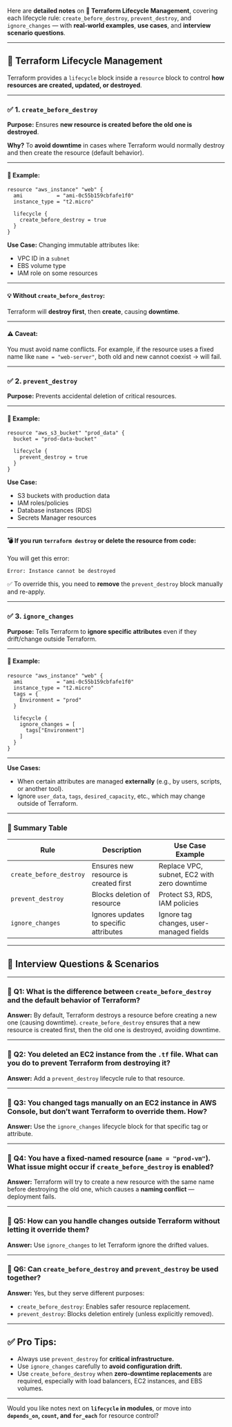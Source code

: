 Here are **detailed notes** on **🔄 Terraform Lifecycle Management**, covering each lifecycle rule: `create_before_destroy`, `prevent_destroy`, and `ignore_changes` — with **real-world examples**, **use cases**, and **interview scenario questions**.

---

## 🔄 **Terraform Lifecycle Management**

Terraform provides a `lifecycle` block inside a `resource` block to control **how resources are created, updated, or destroyed**.

---

### ✅ **1. `create_before_destroy`**

**Purpose:**
Ensures **new resource is created before the old one is destroyed**.

**Why?**
To **avoid downtime** in cases where Terraform would normally destroy and then create the resource (default behavior).

---

#### 📌 Example:

```hcl
resource "aws_instance" "web" {
  ami           = "ami-0c55b159cbfafe1f0"
  instance_type = "t2.micro"

  lifecycle {
    create_before_destroy = true
  }
}
```

**Use Case:**
Changing immutable attributes like:

* VPC ID in a `subnet`
* EBS volume type
* IAM role on some resources

---

#### 💡 Without `create_before_destroy`:

Terraform will **destroy first**, then **create**, causing **downtime**.

---

#### ⚠️ Caveat:

You must avoid name conflicts. For example, if the resource uses a fixed name like `name = "web-server"`, both old and new cannot coexist → will fail.

---

### ✅ **2. `prevent_destroy`**

**Purpose:**
Prevents accidental deletion of critical resources.

---

#### 📌 Example:

```hcl
resource "aws_s3_bucket" "prod_data" {
  bucket = "prod-data-bucket"

  lifecycle {
    prevent_destroy = true
  }
}
```

**Use Case:**

* S3 buckets with production data
* IAM roles/policies
* Database instances (RDS)
* Secrets Manager resources

---

#### 💣 If you run `terraform destroy` or delete the resource from code:

You will get this error:

```
Error: Instance cannot be destroyed
```

✅ To override this, you need to **remove** the `prevent_destroy` block manually and re-apply.

---

### ✅ **3. `ignore_changes`**

**Purpose:**
Tells Terraform to **ignore specific attributes** even if they drift/change outside Terraform.

---

#### 📌 Example:

```hcl
resource "aws_instance" "web" {
  ami           = "ami-0c55b159cbfafe1f0"
  instance_type = "t2.micro"
  tags = {
    Environment = "prod"
  }

  lifecycle {
    ignore_changes = [
      tags["Environment"]
    ]
  }
}
```

---

**Use Cases:**

* When certain attributes are managed **externally** (e.g., by users, scripts, or another tool).
* Ignore `user_data`, `tags`, `desired_capacity`, etc., which may change outside of Terraform.

---

### 🧠 Summary Table

| Rule                    | Description                            | Use Case Example                            |
| ----------------------- | -------------------------------------- | ------------------------------------------- |
| `create_before_destroy` | Ensures new resource is created first  | Replace VPC, subnet, EC2 with zero downtime |
| `prevent_destroy`       | Blocks deletion of resource            | Protect S3, RDS, IAM policies               |
| `ignore_changes`        | Ignores updates to specific attributes | Ignore tag changes, user-managed fields     |

---

## 🎯 Interview Questions & Scenarios

---

### 🔸 **Q1: What is the difference between `create_before_destroy` and the default behavior of Terraform?**

**Answer:**
By default, Terraform destroys a resource before creating a new one (causing downtime). `create_before_destroy` ensures that a new resource is created first, then the old one is destroyed, avoiding downtime.

---

### 🔸 **Q2: You deleted an EC2 instance from the `.tf` file. What can you do to prevent Terraform from destroying it?**

**Answer:**
Add a `prevent_destroy` lifecycle rule to that resource.

---

### 🔸 **Q3: You changed tags manually on an EC2 instance in AWS Console, but don’t want Terraform to override them. How?**

**Answer:**
Use the `ignore_changes` lifecycle block for that specific tag or attribute.

---

### 🔸 **Q4: You have a fixed-named resource (`name = "prod-vm"`). What issue might occur if `create_before_destroy` is enabled?**

**Answer:**
Terraform will try to create a new resource with the same name before destroying the old one, which causes a **naming conflict** — deployment fails.

---

### 🔸 **Q5: How can you handle changes outside Terraform without letting it override them?**

**Answer:**
Use `ignore_changes` to let Terraform ignore the drifted values.

---

### 🔸 **Q6: Can `create_before_destroy` and `prevent_destroy` be used together?**

**Answer:**
Yes, but they serve different purposes:

* `create_before_destroy`: Enables safer resource replacement.
* `prevent_destroy`: Blocks deletion entirely (unless explicitly removed).

---

## ✅ Pro Tips:

* Always use `prevent_destroy` for **critical infrastructure.**
* Use `ignore_changes` carefully to **avoid configuration drift.**
* Use `create_before_destroy` when **zero-downtime replacements** are required, especially with load balancers, EC2 instances, and EBS volumes.

---

Would you like notes next on **`lifecycle` in modules**, or move into **`depends_on`, `count`, and `for_each`** for resource control?
